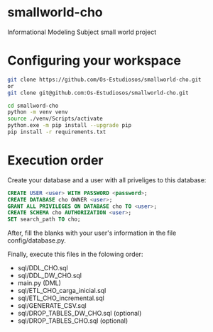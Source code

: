 # smallworld-cho
Informational Modeling Subject small world project

# Configuring your workspace
```bash
git clone https://github.com/Os-Estudiosos/smallworld-cho.git
or
git clone git@github.com:Os-Estudiosos/smallworld-cho.git
```
```bash
cd smallword-cho
python -m venv venv
source ./venv/Scripts/activate
python.exe -m pip install --upgrade pip
pip install -r requirements.txt
```

# Execution order
Create your database and a user with all priveliges to this database:
```sql
CREATE USER <user> WITH PASSWORD <password>;
CREATE DATABASE cho OWNER <user>;
GRANT ALL PRIVILEGES ON DATABASE cho TO <user>;
CREATE SCHEMA cho AUTHORIZATION <user>;
SET search_path TO cho;
```

After, fill the blanks with your user's information in the file config/database.py.

Finally, execute this files in the folowing order:
- sql/DDL_CHO.sql
- sql/DDL_DW_CHO.sql
- main.py (DML)
- sql/ETL_CHO_carga_inicial.sql
- sql/ETL_CHO_incremental.sql
- sql/GENERATE_CSV.sql
- sql/DROP_TABLES_DW_CHO.sql (optional)
- sql/DROP_TABLES_CHO.sql (optional)